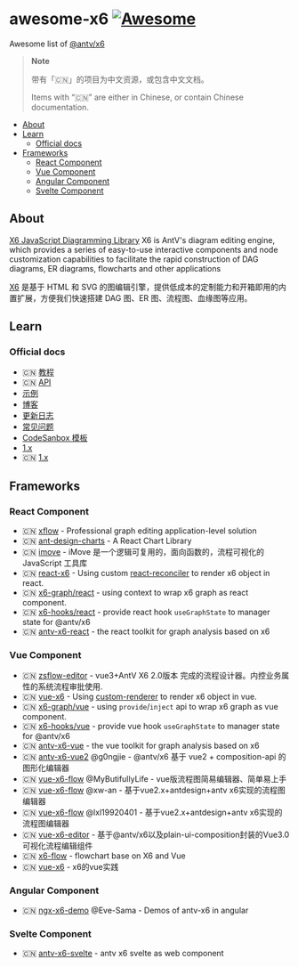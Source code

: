 # awesome-x6 [![Awesome](https://cdn.rawgit.com/sindresorhus/awesome/d7305f38d29fed78fa85652e3a63e154dd8e8829/media/badge.svg)](https://github.com/sindresorhus/awesome)

Awesome list of [@antv/x6](https://github.com/antvis/x6/)

> **Note**
>
> 带有「🇨🇳」的项目为中文资源，或包含中文文档。
> 
> Items with “🇨🇳” are either in Chinese, or contain Chinese documentation.

- [About](#about)
- [Learn](#learn)
    - [Official docs](#official-docs)
- [Frameworks](#frameworks)
    - [React Component](#react-component)
    - [Vue Component](#vue-component)
    - [Angular Component](#angular-component)
    - [Svelte Component](#svelte-component)


## About

[X6 JavaScript Diagramming Library](https://github.com/antvis/x6/)
X6 is AntV's diagram editing engine, which provides a series of easy-to-use interactive components and node customization capabilities to facilitate the rapid construction of DAG diagrams, ER diagrams, flowcharts and other applications

[X6](https://github.com/antvis/x6/) 是基于 HTML 和 SVG 的图编辑引擎，提供低成本的定制能力和开箱即用的内置扩展，方便我们快速搭建 DAG 图、ER 图、流程图、血缘图等应用。



## Learn


### Official docs

- 🇨🇳 [教程](https://x6.antv.antgroup.com/tutorial/about)
- 🇨🇳 [API](https://x6.antv.antgroup.com/api/graph/graph)
- [示例](http://x6.antv.antgroup.com/examples)
- [博客](https://www.yuque.com/antv/x6/huhla47wqalq5n7r)
- [更新日志](https://www.yuque.com/antv/x6/bbfu6r)
- [常见问题](https://www.yuque.com/antv/x6/tox1ukbz5cw57qfy)
- [CodeSanbox 模板](https://codesandbox.io/s/mo-ban-wchooy?file=/src/App.tsx)
- [1.x](https://x6.antv.vision/en)
- 🇨🇳 [1.x](https://antv-x6.gitee.io/zh/)


## Frameworks

### React Component
- 🇨🇳 [xflow](https://github.com/antvis/xflow) - Professional graph editing application-level solution
- 🇨🇳 [ant-design-charts](https://github.com/ant-design/ant-design-charts) - A React Chart Library
- 🇨🇳 [imove](https://github.com/i5ting/imove) - iMove 是一个逻辑可复用的，面向函数的，流程可视化的 JavaScript 工具库
- 🇨🇳 [react-x6](https://github.com/lloydzhou/react-x6) - Using custom [react-reconciler](https://github.com/facebook/react/tree/main/packages/react-reconciler) to render x6 object in react.
- 🇨🇳 [x6-graph/react](https://github.com/lloydzhou/x6-graph) - using context to wrap x6 graph as react component.
- 🇨🇳 [x6-hooks/react](https://github.com/lloydzhou/x6-hooks) - provide react hook `useGraphState` to manager state for @antv/x6
- 🇨🇳 [antv-x6-react](https://github.com/lloydzhou/antv-x6-react) - the react toolkit for graph analysis based on x6


### Vue Component
- 🇨🇳 [zsflow-editor](https://gitee.com/gfqy/zsflow-editor) - vue3+AntV X6 2.0版本 完成的流程设计器。内控业务属性的系统流程审批使用.
- 🇨🇳 [vue-x6](https://github.com/lloydzhou/vue-x6) - Using [custom-renderer](https://vuejs.org/api/custom-renderer.html) to render x6 object in vue.
- 🇨🇳 [x6-graph/vue](https://github.com/lloydzhou/x6-graph) - using `provide`/`inject` api to wrap x6 graph as vue component.
- 🇨🇳 [x6-hooks/vue](https://github.com/lloydzhou/x6-hooks) - provide vue hook `useGraphState` to manager state for @antv/x6
- 🇨🇳 [antv-x6-vue](https://github.com/lloydzhou/antv-x6-vue) - the vue toolkit for graph analysis based on x6
- 🇨🇳 [antv-x6-vue2](https://github.com/g0ngjie/antv-x6-vue2) @g0ngjie - @antv/x6 基于 vue2 + composition-api 的图形化编辑器
- 🇨🇳 [vue-x6-flow](https://github.com/MyButifullyLife/vue-x6-flow) @MyButifullyLife - vue版流程图简易编辑器、简单易上手
- 🇨🇳 [vue-x6-flow](https://github.com/xw-an/vue-x6-flow) @xw-an - 基于vue2.x+antdesign+antv x6实现的流程图编辑器
- 🇨🇳 [vue-x6-flow](https://github.com/lxl19920401/vue-x6-flow) @lxl19920401 - 基于vue2.x+antdesign+antv x6实现的流程图编辑器
- 🇨🇳 [vue-x6-editor](https://gitee.com/martsforever-pot/vue-x6-editor) - 基于@antv/x6以及plain-ui-composition封装的Vue3.0可视化流程编辑组件
- 🇨🇳 [x6-flow](https://github.com/lourain/x6-flow) - flowchart base on X6 and Vue
- 🇨🇳 [vue-x6](https://github.com/AK081KA/vue-x6) - x6的vue实践


### Angular Component
- 🇨🇳 [ngx-x6-demo](https://github.com/Eve-Sama/ngx-x6-demo) @Eve-Sama - Demos of antv-x6 in angular


### Svelte Component
- 🇨🇳 [antv-x6-svelte](https://github.com/lloydzhou/antv-x6-svelte) - antv x6 svelte as web component







